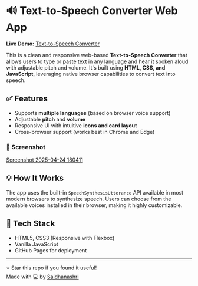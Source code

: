 # 🔊 Text-to-Speech Converter Web App

**Live Demo:** [Text-to-Speech Converter](https://saidhanashri.github.io/Text-to-speech-converter/)

This is a clean and responsive web-based **Text-to-Speech Converter** that allows users to type or paste text in any language and hear it spoken aloud with adjustable pitch and volume. It's built using **HTML, CSS, and JavaScript**, leveraging native browser capabilities to convert text into speech.

## ✅ Features
- Supports **multiple languages** (based on browser voice support)
- Adjustable **pitch** and **volume**
- Responsive UI with intuitive **icons and card layout**
- Cross-browser support (works best in Chrome and Edge)

### 📸 Screenshot
[Screenshot 2025-04-24 180411](https://github.com/user-attachments/assets/40ac1495-8be3-469d-bc73-d7cfc7f37df6)

## 💡 How It Works
The app uses the built-in `SpeechSynthesisUtterance` API available in most modern browsers to synthesize speech. Users can choose from the available voices installed in their browser, making it highly customizable.

## 📌 Tech Stack
- HTML5, CSS3 (Responsive with Flexbox)
- Vanilla JavaScript
- GitHub Pages for deployment

---

⭐️ Star this repo if you found it useful!  
Made with 💻 by [Saidhanashri](https://github.com/Saidhanashri)
